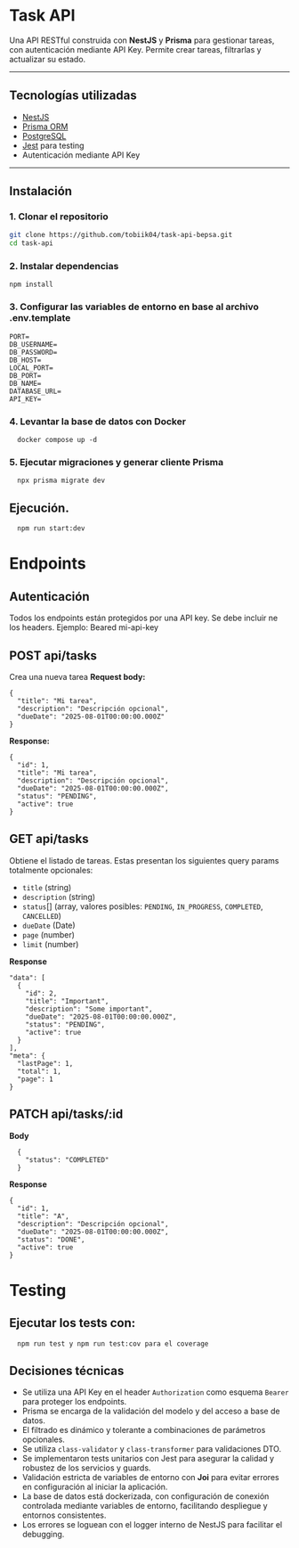 # Task API

Una API RESTful construida con **NestJS** y **Prisma** para gestionar tareas, con autenticación mediante API Key. Permite crear tareas, filtrarlas y actualizar su estado.

---

## Tecnologías utilizadas

- [NestJS](https://nestjs.com/)
- [Prisma ORM](https://www.prisma.io/)
- [PostgreSQL](https://www.postgresql.org/)
- [Jest](https://jestjs.io/) para testing
- Autenticación mediante API Key

---

## Instalación

### 1. Clonar el repositorio

```bash
git clone https://github.com/tobiik04/task-api-bepsa.git
cd task-api
```

### 2. Instalar dependencias

```
npm install
```

### 3. Configurar las variables de entorno en base al archivo .env.template

```
PORT=
DB_USERNAME=
DB_PASSWORD=
DB_HOST=
LOCAL_PORT=
DB_PORT=
DB_NAME=
DATABASE_URL=
API_KEY=
```

### 4. Levantar la base de datos con Docker

```
  docker compose up -d
```

### 5. Ejecutar migraciones y generar cliente Prisma

```
  npx prisma migrate dev
```

## Ejecución.

```
  npm run start:dev
```

# Endpoints

## Autenticación

Todos los endpoints están protegidos por una API key. Se debe incluir ne los headers.
Ejemplo: Beared mi-api-key

## POST api/tasks

Crea una nueva tarea
**Request body:**

```
{
  "title": "Mi tarea",
  "description": "Descripción opcional",
  "dueDate": "2025-08-01T00:00:00.000Z"
}
```

**Response:**

```
{
  "id": 1,
  "title": "Mi tarea",
  "description": "Descripción opcional",
  "dueDate": "2025-08-01T00:00:00.000Z",
  "status": "PENDING",
  "active": true
}
```

## GET api/tasks

Obtiene el listado de tareas.
Estas presentan los siguientes query params totalmente opcionales:

- `title` (string)
- `description` (string)
- `status`[] (array, valores posibles: `PENDING`, `IN_PROGRESS`, `COMPLETED`, `CANCELLED`)
- `dueDate` (Date)
- `page` (number)
- `limit` (number)

**Response**

```
"data": [
  {
    "id": 2,
    "title": "Important",
    "description": "Some important",
    "dueDate": "2025-08-01T00:00:00.000Z",
    "status": "PENDING",
    "active": true
  }
],
"meta": {
  "lastPage": 1,
  "total": 1,
  "page": 1
}
```

## PATCH api/tasks/:id

**Body**

```
  {
    "status": "COMPLETED"
  }
```

**Response**

```
{
  "id": 1,
  "title": "A",
  "description": "Descripción opcional",
  "dueDate": "2025-08-01T00:00:00.000Z",
  "status": "DONE",
  "active": true
}
```

# Testing

## Ejecutar los tests con:

```
  npm run test y npm run test:cov para el coverage
```

## Decisiones técnicas

- Se utiliza una API Key en el header `Authorization` como esquema `Bearer` para proteger los endpoints.
- Prisma se encarga de la validación del modelo y del acceso a base de datos.
- El filtrado es dinámico y tolerante a combinaciones de parámetros opcionales.
- Se utiliza `class-validator` y `class-transformer` para validaciones DTO.
- Se implementaron tests unitarios con Jest para asegurar la calidad y robustez de los servicios y guards.
- Validación estricta de variables de entorno con **Joi** para evitar errores en configuración al iniciar la aplicación.
- La base de datos está dockerizada, con configuración de conexión controlada mediante variables de entorno, facilitando despliegue y entornos consistentes.
- Los errores se loguean con el logger interno de NestJS para facilitar el debugging.

